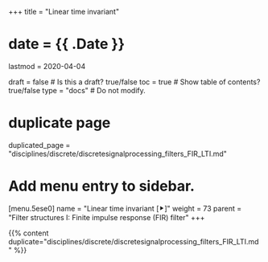 +++
title = "Linear time invariant"

# date = {{ .Date }}
lastmod = 2020-04-04

draft = false  # Is this a draft? true/false
toc = true  # Show table of contents? true/false
type = "docs"  # Do not modify.

# duplicate page
duplicated_page = "disciplines/discrete/discretesignalprocessing_filters_FIR_LTI.md"

# Add menu entry to sidebar.
[menu.5ese0]
name = "Linear time invariant [⯈]"
weight = 73
parent = "Filter structures I: Finite impulse response (FIR) filter"
+++

{{% content duplicate="disciplines/discrete/discretesignalprocessing_filters_FIR_LTI.md" %}}
